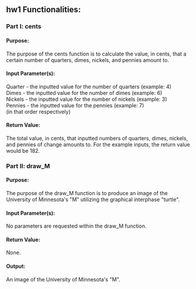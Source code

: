 ## hw1 Functionalities:

### Part I: cents
#### Purpose:   
The purpose of the cents function is to calculate the value, in cents, that a certain number of quarters, dimes, nickels, and pennies amount to.   

#### Input Parameter(s):   
Quarter - the inputted value for the number of quarters (example: 4)   
Dimes - the inputted value for the number of dimes (example: 6)   
Nickels - the inputted value for the number of nickels (example: 3)   
Pennies - the inputted value for the pennies (example: 7)   
(in that order respectively)   

#### Return Value: 
The total value, in cents, that inputted numbers of quarters, dimes, nickels, and pennies of change amounts to. For the example inputs, the return value would be 182.  


### Part II: draw_M
#### Purpose:   
The purpose of the draw_M function is to produce an image of the University of Minnesota's "M" utilizing the graphical interphase "turtle".   

#### Input Parameter(s):   
No parameters are requested within the draw_M function.   

#### Return Value: 
None.   

#### Output:
An image of the University of Minnesota's "M".
